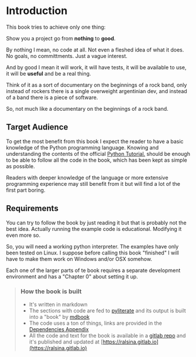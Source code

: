 # Introduction

This book tries to achieve only one thing:

Show you a project go from **nothing** to **good**.

By nothing I mean, no code at all. Not even a fleshed idea of what it does. No
goals, no committments. Just a vague interest.

And by good I mean it will work, it will have tests, it will be available to
use, it will be **useful** and be a real thing.

Think of it as a sort of documentary on the beginnings of a rock band, only
instead of rockers there is a single overweight argentinian dev, and instead
of a band there is a piece of software.

So, not much like a documentary on the beginnings of a rock band.

## Target Audience

To get the most benefit from this book I expect the reader to have a basic
knowledge of the Python programming language. Knowing and
understanding the contents of the official 
[Python Tutorial.](https://docs.python.org/3/tutorial/) should be enough to be
able to follow all the code in the book, which has been kept as simple as
possible.

Readers with deeper knowledge of the language or more extensive programming
experience may still benefit from it but will find a lot of the first part
boring.

## Requirements

You can try to follow the book by just reading it but that is probably not the
best idea. Actually running the example code is educational. Modifying it
even more so.

So, you will need a working python interpreter.
The examples have only been tested on Linux. I suppose before calling this
book "finished" I will have to make them work on Windows and/or OSX somehow.

Each one of the larger parts of te book requires a separate development 
environment and has a "Chapter 0" about setting it up.

> ### How the book is built
> 
> * It's written in markdown
> * The sections with code are fed to [pyliterate](https://github.com/bslatkin/pyliterate) and its output is built into a "book" by [mdbook](https://github.com/rust-lang-nursery/mdBook)
> * The code uses a ton of things, links are provided in the [Dependencies Appendix](dependencies.html) 
> * All the code and text for the book is available in a [gitlab repo](https://gitlab.com/ralsina/boxes-book) and it's published and updated at [https://ralsina.gitlab.io](https://ralsina.gitlab.io)
